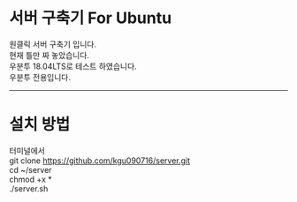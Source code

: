 # 서버 구축기 For Ubuntu
원클릭 서버 구축기 입니다.<br>
현재 틀만 짜 놓았습니다.<br>
우분투 18.04LTS로 테스트 하였습니다.<br>
우분투 전용입니다.<br>

--------------------------------------
# 설치 방법
터미널에서<br>
git clone https://github.com/kgu090716/server.git<br>
cd ~/server<br>
chmod +x *<br>
./server.sh<br>
